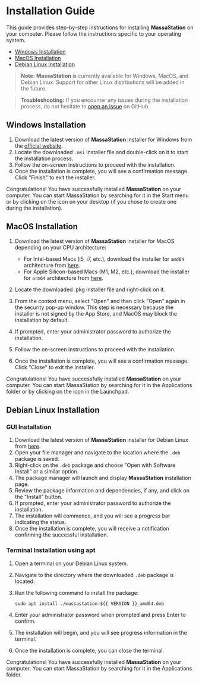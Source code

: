 # Installation Guide

This guide provides step-by-step instructions for installing **MassaStation** on your computer. Please follow the instructions specific to your operating system.

* [Windows Installation](#windows-installation)
* [MacOS Installation](#macos-installation)
* [Debian Linux Installation](#debian-linux-installation)

> **Note:** **MassaStation** is currently available for Windows, MacOS, and Debian Linux. Support for other Linux distributions will be added in the future.

> **Troubleshooting:** If you encounter any issues during the installation process, do not hesitate to [open an issue](https://github.com/massalabs/thyra/issues/new) on GitHub.

## Windows Installation

1. Download the latest version of **MassaStation** installer for Windows from the [official website](https://github.com/massalabs/thyra/releases/latest/download/massastation-installer_windows_amd64.msi).
2. Locate the downloaded `.msi` installer file and double-click on it to start the installation process.
3. Follow the on-screen instructions to proceed with the installation.
4. Once the installation is complete, you will see a confirmation message. Click "Finish" to exit the installer.

Congratulations! You have successfully installed **MassaStation** on your computer. You can start MassaStation by searching for it in the Start menu or by clicking on the icon on your desktop (if you chose to create one during the installation).

## MacOS Installation

1. Download the latest version of **MassaStation** installer for MacOS depending on your CPU architecture:

   - For Intel-based Macs (i5, i7, etc.), download the installer for `amd64` architecture from [here](https://github.com/massalabs/thyra/releases/latest/).
   - For Apple Silicon-based Macs (M1, M2, etc.), download the installer for `arm64` architecture from [here](https://github.com/massalabs/thyra/releases/latest/).

2. Locate the downloaded .pkg installer file and right-click on it.
3. From the context menu, select "Open" and then click "Open" again in the security pop-up window. This step is necessary because the installer is not signed by the App Store, and MacOS may block the installation by default.
4. If prompted, enter your administrator password to authorize the installation.
5. Follow the on-screen instructions to proceed with the installation.
6. Once the installation is complete, you will see a confirmation message. Click "Close" to exit the installer.

Congratulations! You have successfully installed **MassaStation** on your computer. You can start MassaStation by searching for it in the Applications folder or by clicking on the icon in the Launchpad.

## Debian Linux Installation

### GUI Installation

1. Download the latest version of **MassaStation** installer for Debian Linux from [here](https://github.com/massalabs/thyra/releases/latest/).
2. Open your file manager and navigate to the location where the `.deb` package is saved.
3. Right-click on the `.deb` package and choose "Open with Software Install" or a similar option.
4. The package manager will launch and display **MassaStation** installation page.
5. Review the package information and dependencies, if any, and click on the "Install" button.
6. If prompted, enter your administrator password to authorize the installation.
7. The installation will commence, and you will see a progress bar indicating the status.
8. Once the installation is complete, you will receive a notification confirming the successful installation.

### Terminal Installation using apt

1. Open a terminal on your Debian Linux system.
2. Navigate to the directory where the downloaded `.deb` package is located.
3. Run the following command to install the package:

   ```
   sudo apt install ./massastation-${{ VERSION }}_amd64.deb
   ```

4. Enter your administrator password when prompted and press Enter to confirm.
5. The installation will begin, and you will see progress information in the terminal.
6. Once the installation is complete, you can close the terminal.

Congratulations! You have successfully installed **MassaStation** on your computer. You can start MassaStation by searching for it in the Applications folder.
